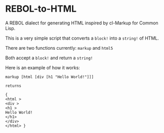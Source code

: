 # REBOL-to-HTML
A REBOL dialect for generating HTML inspired by cl-Markup for Common Lisp.

This is a very simple script that converts a `block!` into a `string!` of HTML.

There are two functions currently:
`markup` and `html5`

Both accept a `block!` and return a `string!`

Here is an example of how it works:

```
markup [html [div [h1 "Hello World!"]]]

returns

{
<html >
<div >
<h1 >
Hello World!
</h1>
</div>
</html> }
```
